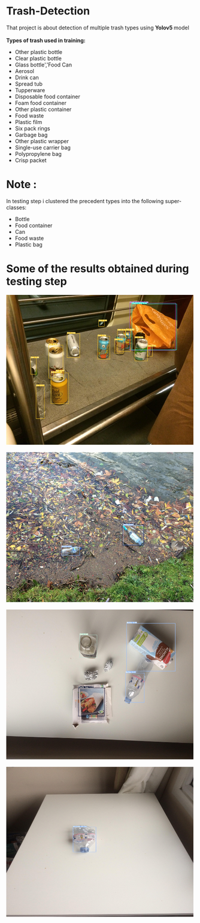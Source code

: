# Trash-Detection

That project is about detection of multiple trash types using <b> Yolov5 </b>model<br><br>
<b>Types of trash used in training:</b>
- Other plastic bottle 
- Clear plastic bottle
- Glass bottle','Food Can
- Aerosol
- Drink can
- Spread tub
- Tupperware
- Disposable food container
- Foam food container
- Other plastic container
- Food waste
- Plastic film
- Six pack rings
- Garbage bag
- Other plastic wrapper
- Single-use carrier bag
- Polypropylene bag
- Crisp packet

# Note :
In testing step i clustered the precedent types into the following super-classes:
- Bottle
- Food container
- Can
- Food waste
- Plastic bag


# Some of the results obtained during testing step

<img width="500"  height="400" src="https://github.com/hafid34bba/Trash-Detection/blob/main/img/000057.JPG">  
<br>
<br>

<img width="500"  height="400" src="https://github.com/hafid34bba/Trash-Detection/blob/main/img/000055.JPG">  
<br>
<br>

<img width="500"  height="400" src="https://github.com/hafid34bba/Trash-Detection/blob/main/img/000056.JPG">  
<br>
<br>
<img width="500"  height="400" src="https://github.com/hafid34bba/Trash-Detection/blob/main/img/000060.JPG">  

